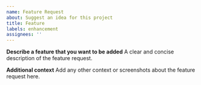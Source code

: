 ```yaml
---
name: Feature Request
about: Suggest an idea for this project
title: Feature
labels: enhancement
assignees: ''
---
```


**Describe a feature that you want to be added**
A clear and concise description of the feature request.

**Additional context**
Add any other context or screenshots about the feature request here.
